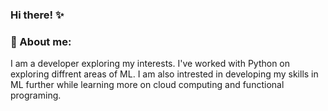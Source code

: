 ### Hi there! ✨

### 🌱 About me:
I am a developer exploring my interests. I've worked with Python on exploring diffrent areas of ML. I am also intrested in developing my skills in ML further while learning more on cloud computing and functional programing.

<!--
**Deeksha-Athreya/Deeksha-Athreya** is a ✨ _special_ ✨ repository because its `README.md` (this file) appears on your GitHub profile.

Here are some ideas to get you started:

- 🔭 I’m currently working on ...
- 🌱 I’m currently learning ...
- 👯 I’m looking to collaborate on ...
- 🤔 I’m looking for help with ...
- 💬 Ask me about ...
- 📫 How to reach me: ...
- 😄 Pronouns: ...
- ⚡ Fun fact: ...
-->
